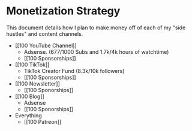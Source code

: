 # Monetization Strategy

This document details how I plan to make money off of each of my "side hustles" and content channels. 

- [[100 YouTube Channel]]
	- Adsense. (677/1000 Subs and 1.7k/4k hours of watchtime)
	- [[100 Sponsorships]]
- [[100 TikTok]]
	- TikTok Creator Fund (8.3k/10k followers)
	- [[100 Sponsorships]]
- [[100 Newsletter]]
	- [[100 Sponorships]]
- [[100 Blog]]
	- Adsense
	- [[100 Sponorships]]
- Everything
	- [[100 Patreon]]



